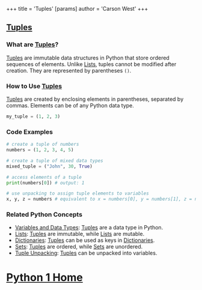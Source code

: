 +++
 title = 'Tuples'
[params]
	author = 'Carson West'
+++
## [Tuples](./../tuples/)

### What are [Tuples](./../tuples/)?
 [Tuples](./../tuples/) are immutable data structures in Python that store ordered sequences of elements. Unlike [Lists](./../lists/), tuples cannot be modified after creation. They are represented by parentheses `()`.

### How to Use [Tuples](./../tuples/)
 [Tuples](./../tuples/) are created by enclosing elements in parentheses, separated by commas. Elements can be of any Python data type.

```python
my_tuple = (1, 2, 3)
```

### Code Examples
```python
# create a tuple of numbers
numbers = (1, 2, 3, 4, 5)

# create a tuple of mixed data types
mixed_tuple = ("John", 30, True)

# access elements of a tuple
print(numbers[0]) # output: 1

# use unpacking to assign tuple elements to variables
x, y, z = numbers # equivalent to x = numbers[0], y = numbers[1], z = numbers[2]
```

### Related Python Concepts

- [Variables and Data Types](./../variables-and-data-types/): [Tuples](./../tuples/) are a data type in Python.
- [Lists](./../lists/): [Tuples](./../tuples/) are immutable, while [Lists](./../lists/) are mutable.
- [Dictionaries](./../dictionaries/): [Tuples](./../tuples/) can be used as keys in [Dictionaries](./../dictionaries/).
- [Sets](./../sets/): [Tuples](./../tuples/) are ordered, while [Sets](./../sets/) are unordered.
- [Tuple Unpacking](./../tuple-unpacking/): [Tuples](./../tuples/) can be unpacked into variables.
# [Python 1 Home](./../python-1-home/)